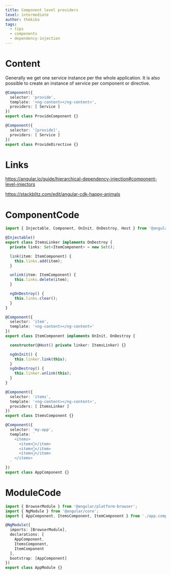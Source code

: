 ```yaml
---
title: Component level providers
level: intermediate
author: thekiba
tags:
  - tips
  - components
  - dependency-injection
---
```


# Content
Generally we get one service instance per the whole application. 
It is also possible to create an instance of service per component or directive. 

```typescript
@Component({
  selector: 'provide',
  template: '<ng-content></ng-content>',
  providers: [ Service ]
})
export class ProvideComponent {}
```

```typescript
@Component({
  selector: '[provide]',
  providers: [ Service ]
})
export class ProvideDirective {}
```

# Links
https://angular.io/guide/hierarchical-dependency-injection#component-level-injectors

https://stackblitz.com/edit/angular-cdk-happy-animals

# ComponentCode
```typescript
import { Injectable, Component, OnInit, OnDestroy, Host } from '@angular/core';

@Injectable()
export class ItemsLinker implements OnDestroy {
  private links: Set<ItemComponent> = new Set();

  link(item: ItemComponent) {
    this.links.add(item);
  }

  unlink(item: ItemComponent) {
    this.links.delete(item);
  }

  ngOnDestroy() {
    this.links.clear();
  }
}

@Component({
  selector: 'item',
  template: '<ng-content></ng-content>'
})
export class ItemComponent implements OnInit, OnDestroy {

  constructor(@Host() private linker: ItemsLinker) {}

  ngOnInit() {
    this.linker.link(this);
  }
  ngOnDestroy() {
    this.linker.unlink(this);
  }
}

@Component({
  selector: 'items',
  template: '<ng-content></ng-content>',
  providers: [ ItemsLinker ]
})
export class ItemsComponent {}

@Component({
  selector: 'my-app',
  template: `
    <items>
      <item>🦊</item>
      <item>🦄</item>
      <item>🐉</item>
    </items>
  `
})
export class AppComponent {}
```

# ModuleCode
```typescript
import { BrowserModule } from '@angular/platform-browser';
import { NgModule } from '@angular/core';
import { AppComponent, ItemsComponent, ItemComponent } from './app.component';

@NgModule({
  imports: [BrowserModule],
  declarations: [
    AppComponent,
    ItemsComponent,
    ItemComponent
  ],
  bootstrap: [AppComponent]
})
export class AppModule {}
```
